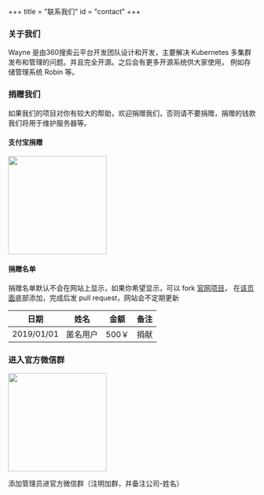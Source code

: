 +++
title = "联系我们"
id = "contact"
+++

### 关于我们

Wayne 是由360搜索云平台开发团队设计和开发，主要解决 Kubernetes 多集群发布和管理的问题。并且完全开源。之后会有更多开源系统供大家使用，
例如存储管理系统 Robin 等。

### 捐赠我们

如果我们的项目对你有较大的帮助，欢迎捐赠我们，否则请不要捐赠，捐赠的钱款我们将用于维护服务器等。

#### 支付宝捐赠

<img src="../img/alipay.png" width="200">

#### 捐赠名单

捐赠名单默认不会在网站上显示，如果你希望显示，可以 fork [官网项目](https://github.com/Qihoo360/cloud-website)，
在[该页面](https://github.com/Qihoo360/cloud-website/blob/master/content/contact.md)底部添加，完成后发 pull request，网站会不定期更新


|   日期      |   姓名    |    金额  |    备注   |
|----------  |----------|----------|----------|
| 2019/01/01 | 匿名用户   |  500￥    | 捐献     |

### 进入官方微信群

<img src="../img/wilhelmguo.jpeg" width="200">

添加管理员进官方微信群（注明加群，并备注公司-姓名）
